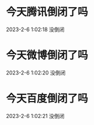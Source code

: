 # 今天腾讯倒闭了吗

2023-2-6 1:02:18 没倒闭

# 今天微博倒闭了吗

2023-2-6 1:02:20 没倒闭

# 今天百度倒闭了吗

2023-2-6 1:02:21 没倒闭

